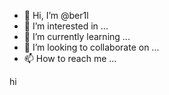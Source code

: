 - 👋 Hi, I’m @ber1l
- 👀 I’m interested in ...
- 🌱 I’m currently learning ...
- 💞️ I’m looking to collaborate on ...
- 📫 How to reach me ...

<!---
ber1l/ber1l is a ✨ special ✨ repository because its `README.md` (this file) appears on your GitHub profile.
You can click the Preview link to take a look at your changes.
--->hi


